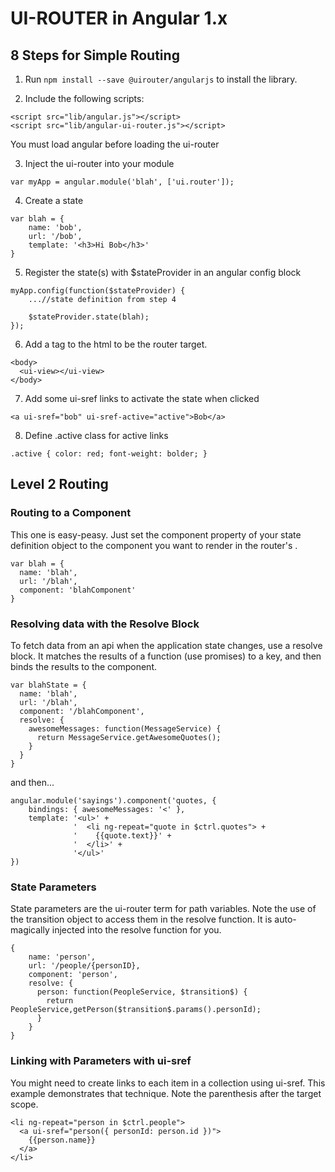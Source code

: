 UI-ROUTER in Angular 1.x
======================================================================


8 Steps for Simple Routing
----------------------------------------------------------------------
1. Run ```npm install --save @uirouter/angularjs``` to install the library.

2. Include the following scripts:
```
<script src="lib/angular.js"></script>
<script src="lib/angular-ui-router.js"></script>
```
You must load angular before loading the ui-router

3. Inject the ui-router into your module
```
var myApp = angular.module('blah', ['ui.router']);
```

4. Create a state
```
var blah = {
    name: 'bob',
    url: '/bob',
    template: '<h3>Hi Bob</h3>'
}
```

5. Register the state(s) with $stateProvider in an angular config block
```
myApp.config(function($stateProvider) {
    ...//state definition from step 4
    
    $stateProvider.state(blah);
});
```

6. Add a <ui-view> tag to the html to be the router target.
```
<body>
  <ui-view></ui-view>
</body>
```

7. Add some ui-sref links to activate the state when clicked
```
<a ui-sref="bob" ui-sref-active="active">Bob</a>
```

8. Define .active class for active links
```
.active { color: red; font-weight: bolder; }
```



Level 2 Routing
----------------------------------------------------------------------

### Routing to a Component
This one is easy-peasy. Just set the component property of your state definition object to the component you want to render in the router's <ui-view>.
```
var blah = {
  name: 'blah',
  url: '/blah',
  component: 'blahComponent'
}
```

### Resolving data with the Resolve Block
To fetch data from an api when the application state changes, use a resolve block. It matches the results of a function (use promises) to a key, and then binds the results to the component.
```
var blahState = {
  name: 'blah',
  url: '/blah',
  component: '/blahComponent',
  resolve: {
    awesomeMessages: function(MessageService) {
      return MessageService.getAwesomeQuotes();
    }
  }
}
```

and then...

```
angular.module('sayings').component('quotes, {
    bindings: { awesomeMessages: '<' },
    template: '<ul>' +
              '  <li ng-repeat="quote in $ctrl.quotes"> +
              '    {{quote.text}}' +
              '  </li>' +
              '</ul>'
})
```

### State Parameters
State parameters are the ui-router term for path variables. Note the use of the transition object to access them in the resolve function. It is auto-magically injected into the resolve function for you.
```
{
    name: 'person',
    url: '/people/{personID},
    component: 'person',
    resolve: {
      person: function(PeopleService, $transition$) {
        return PeopleService,getPerson($transition$.params().personId);
      }
    }
}
```

### Linking with Parameters with ui-sref
You might need to create links to each item in a collection using ui-sref. This example demonstrates that technique. Note the parenthesis after the target scope.

```
<li ng-repeat="person in $ctrl.people">
  <a ui-sref="person({ personId: person.id })">
    {{person.name}}
  </a>
</li>
```
